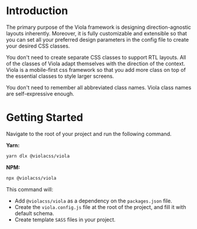 # Introduction

The primary purpose of the Viola framework is designing direction-agnostic layouts inherently. 
Moreover, it is fully customizable and extensible so that you can set all your preferred design
parameters in the config file to create your desired CSS classes.

You don't need to create separate CSS classes to support RTL layouts.
All of the classes of Viola adapt themselves with the direction of the context.
Viola is a mobile-first css framework so that you add more class on top of the essential 
classes to style larger screens.

You don't need to remember all abbreviated class names. 
Viola class names are self-expressive enough.

# Getting Started

Navigate to the root of your project and run the following command.

__Yarn:__
```bash
yarn dlx @violacss/viola 
```

__NPM:__
```bash
npx @violacss/viola 
```

This command will:
- Add `@violacss/viola` as a dependency on the `packages.json` file.
- Create the `viola.config.js` file at the root of the project, and fill it with default schema.
- Create template `SASS` files in your project.

